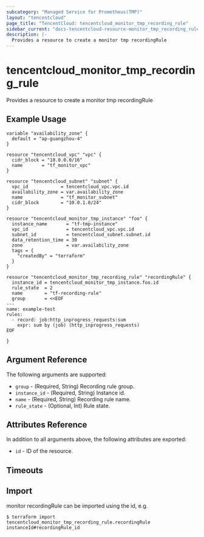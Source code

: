```yaml
---
subcategory: "Managed Service for Prometheus(TMP)"
layout: "tencentcloud"
page_title: "TencentCloud: tencentcloud_monitor_tmp_recording_rule"
sidebar_current: "docs-tencentcloud-resource-monitor_tmp_recording_rule"
description: |-
  Provides a resource to create a monitor tmp recordingRule
---
```


# tencentcloud_monitor_tmp_recording_rule

Provides a resource to create a monitor tmp recordingRule

## Example Usage

```hcl
variable "availability_zone" {
  default = "ap-guangzhou-4"
}

resource "tencentcloud_vpc" "vpc" {
  cidr_block = "10.0.0.0/16"
  name       = "tf_monitor_vpc"
}

resource "tencentcloud_subnet" "subnet" {
  vpc_id            = tencentcloud_vpc.vpc.id
  availability_zone = var.availability_zone
  name              = "tf_monitor_subnet"
  cidr_block        = "10.0.1.0/24"
}

resource "tencentcloud_monitor_tmp_instance" "foo" {
  instance_name       = "tf-tmp-instance"
  vpc_id              = tencentcloud_vpc.vpc.id
  subnet_id           = tencentcloud_subnet.subnet.id
  data_retention_time = 30
  zone                = var.availability_zone
  tags = {
    "createdBy" = "terraform"
  }
}

resource "tencentcloud_monitor_tmp_recording_rule" "recordingRule" {
  instance_id = tencentcloud_monitor_tmp_instance.foo.id
  rule_state  = 2
  name        = "tf-recording-rule"
  group       = <<EOF
---
name: example-test
rules:
  - record: job:http_inprogress_requests:sum
    expr: sum by (job) (http_inprogress_requests)
EOF

}
```

## Argument Reference

The following arguments are supported:

* `group` - (Required, String) Recording rule group.
* `instance_id` - (Required, String) Instance id.
* `name` - (Required, String) Recording rule name.
* `rule_state` - (Optional, Int) Rule state.

## Attributes Reference

In addition to all arguments above, the following attributes are exported:

* `id` - ID of the resource.



## Timeouts

<no value>


## Import

monitor recordingRule can be imported using the id, e.g.
```
$ terraform import tencentcloud_monitor_tmp_recording_rule.recordingRule instanceId#recordingRule_id
```

